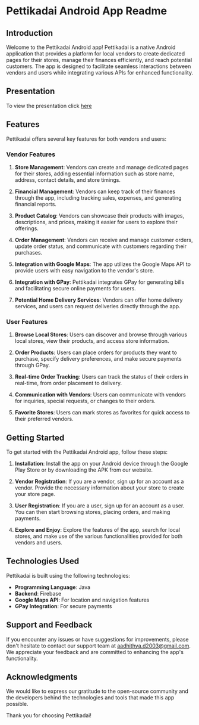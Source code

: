 # Pettikadai Android App Readme

## Introduction

Welcome to the Pettikadai Android app! Pettikadai is a native Android application that provides a platform for local vendors to create dedicated pages for their stores, manage their finances efficiently, and reach potential customers. The app is designed to facilitate seamless interactions between vendors and users while integrating various APIs for enhanced functionality.

## Presentation

To view the presentation click [here](https://www.canva.com/design/DAFjFaasdnE/w7oE2y3I9KDys1YZUoG5ng/edit?utm_content=DAFjFaasdnE&utm_campaign=designshare&utm_medium=link2&utm_source=sharebutton)

## Features

Pettikadai offers several key features for both vendors and users:

### Vendor Features

1. **Store Management**: Vendors can create and manage dedicated pages for their stores, adding essential information such as store name, address, contact details, and store timings.

2. **Financial Management**: Vendors can keep track of their finances through the app, including tracking sales, expenses, and generating financial reports.

3. **Product Catalog**: Vendors can showcase their products with images, descriptions, and prices, making it easier for users to explore their offerings.

4. **Order Management**: Vendors can receive and manage customer orders, update order status, and communicate with customers regarding their purchases.

5. **Integration with Google Maps**: The app utilizes the Google Maps API to provide users with easy navigation to the vendor's store.

6. **Integration with GPay**: Pettikadai integrates GPay for generating bills and facilitating secure online payments for users.

7. **Potential Home Delivery Services**: Vendors can offer home delivery services, and users can request deliveries directly through the app.

### User Features

1. **Browse Local Stores**: Users can discover and browse through various local stores, view their products, and access store information.

2. **Order Products**: Users can place orders for products they want to purchase, specify delivery preferences, and make secure payments through GPay.

3. **Real-time Order Tracking**: Users can track the status of their orders in real-time, from order placement to delivery.

4. **Communication with Vendors**: Users can communicate with vendors for inquiries, special requests, or changes to their orders.

5. **Favorite Stores**: Users can mark stores as favorites for quick access to their preferred vendors.

## Getting Started

To get started with the Pettikadai Android app, follow these steps:

1. **Installation**: Install the app on your Android device through the Google Play Store or by downloading the APK from our website.

2. **Vendor Registration**: If you are a vendor, sign up for an account as a vendor. Provide the necessary information about your store to create your store page.

3. **User Registration**: If you are a user, sign up for an account as a user. You can then start browsing stores, placing orders, and making payments.

4. **Explore and Enjoy**: Explore the features of the app, search for local stores, and make use of the various functionalities provided for both vendors and users.

## Technologies Used

Pettikadai is built using the following technologies:

- **Programming Language**: Java
- **Backend**: Firebase
- **Google Maps API**: For location and navigation features
- **GPay Integration**: For secure payments

## Support and Feedback

If you encounter any issues or have suggestions for improvements, please don't hesitate to contact our support team at [aadhithya.d2003@gmail.com](mailto:aadhithya.d2003@gmail.com). We appreciate your feedback and are committed to enhancing the app's functionality.

## Acknowledgments

We would like to express our gratitude to the open-source community and the developers behind the technologies and tools that made this app possible.

Thank you for choosing Pettikadai!

